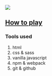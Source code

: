 ![](https://media.giphy.com/media/7OrY8rOUVr6DoaLcW3/source.gif)


## [How to play](https://en.wikipedia.org/wiki/Tic-tac-toe)

### Tools used
  1. html
  2. css & sass
  3. vanilla javascript
  4. npm & webpack
  5. git & github

